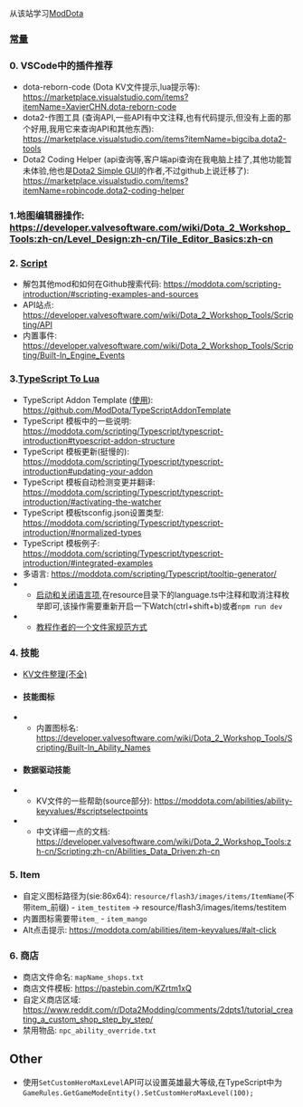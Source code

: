 从该站学习[ModDota](https://moddota.com/)

### [常量](https://developer.valvesoftware.com/wiki/Dota_2_Workshop_Tools/Scripting/API#Constants)

### 0. VSCode中的插件推荐

- dota-reborn-code (Dota KV文件提示,lua提示等): https://marketplace.visualstudio.com/items?itemName=XavierCHN.dota-reborn-code
- dota2-作图工具 (查询API,一些API有中文注释,也有代码提示,但没有上面的那个好用,我用它来查询API和其他东西): https://marketplace.visualstudio.com/items?itemName=bigciba.dota2-tools
- Dota2 Coding Helper (api查询等,客户端api查询在我电脑上挂了,其他功能暂未体验,他也是[Dota2 Simple GUI](https://marketplace.visualstudio.com/items?itemName=robincode.dota2-simple-gui)的作者,不过github上说迁移了): https://marketplace.visualstudio.com/items?itemName=robincode.dota2-coding-helper


### 1.地图编辑器操作: https://developer.valvesoftware.com/wiki/Dota_2_Workshop_Tools:zh-cn/Level_Design:zh-cn/Tile_Editor_Basics:zh-cn

### 2. [Script](https://moddota.com/scripting-introduction/)
  
  - 解包其他mod和如何在Github搜索代码: https://moddota.com/scripting-introduction/#scripting-examples-and-sources
  - API站点: https://developer.valvesoftware.com/wiki/Dota_2_Workshop_Tools/Scripting/API
  - 内置事件: https://developer.valvesoftware.com/wiki/Dota_2_Workshop_Tools/Scripting/Built-In_Engine_Events
  

### 3.[TypeScript To Lua](https://moddota.com/scripting/Typescript/typescript-introduction)
  
  - TypeScript Addon Template ([使用](https://moddota.com/scripting/Typescript/typescript-introduction#setting-up-typescript)): https://github.com/ModDota/TypeScriptAddonTemplate
  - TypeScript 模板中的一些说明: https://moddota.com/scripting/Typescript/typescript-introduction#typescript-addon-structure
  - TypeScript 模板更新(挺慢的): https://moddota.com/scripting/Typescript/typescript-introduction#updating-your-addon
  - TypeScript 模板自动检测变更并翻译: https://moddota.com/scripting/Typescript/typescript-introduction/#activating-the-watcher
  - TypeScript 模板tsconfig.json设置类型: https://moddota.com/scripting/Typescript/typescript-introduction/#normalized-types
  - TypeScript 模板例子: https://moddota.com/scripting/Typescript/typescript-introduction/#integrated-examples
  - 多语言: https://moddota.com/scripting/Typescript/tooltip-generator/
  - - [启动和关闭语言项](https://moddota.com/scripting/Typescript/tooltip-generator/#language-control),在resource目录下的language.ts中注释和取消注释枚举即可,该操作需要重新开启一下Watch(ctrl+shift+b)或者`npm run dev`
  - - [教程作者的一个文件家规范方式](https://github.com/Shushishtok/dota-reimagined/tree/master/game/resource/localization)

### 4. 技能

- [KV文件整理(不全)](./AbilityKV.md)

- #### 技能图标

- - 内置图标名: https://developer.valvesoftware.com/wiki/Dota_2_Workshop_Tools/Scripting/Built-In_Ability_Names

- #### 数据驱动技能
- - KV文件的一些帮助(source部分): https://moddota.com/abilities/ability-keyvalues/#scriptselectpoints
- - 中文详细一点的文档: https://developer.valvesoftware.com/wiki/Dota_2_Workshop_Tools:zh-cn/Scripting:zh-cn/Abilities_Data_Driven:zh-cn

### 5. Item

- 自定义图标路径为(sie:86x64): `resource/flash3/images/items/ItemName`(不带item_前缀) - `item_testitem` -> resource/flash3/images/items/testitem
- 内置图标需要带`item_` - `item_mango`
- Alt点击提示: https://moddota.com/abilities/item-keyvalues/#alt-click

### 6. 商店

- 商店文件命名: `mapName_shops.txt`
- 商店文件模板: https://pastebin.com/KZrtm1xQ
- 自定义商店区域: https://www.reddit.com/r/Dota2Modding/comments/2dpts1/tutorial_creating_a_custom_shop_step_by_step/
- 禁用物品: `npc_ability_override.txt`

## Other

- 使用`SetCustomHeroMaxLevel`API可以设置英雄最大等级,在TypeScript中为`GameRules.GetGameModeEntity().SetCustomHeroMaxLevel(100);`
